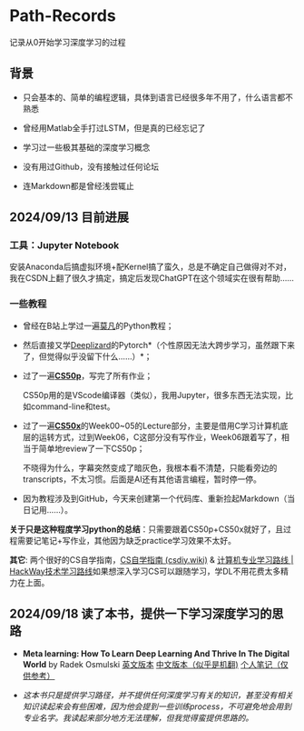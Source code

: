 # Path-Records

记录从0开始学习深度学习的过程

## 背景

- 只会基本的、简单的编程逻辑，具体到语言已经很多年不用了，什么语言都不熟悉

- 曾经用Matlab全手打过LSTM，但是真的已经忘记了

- 学习过一些极其基础的深度学习概念

- 没有用过Github，没有接触过任何论坛

- 连Markdown都是曾经浅尝辄止

  

## 2024/09/13 目前进展

### 工具：Jupyter Notebook
​        安装Anaconda后搞虚拟环境+配Kernel搞了蛮久，总是不确定自己做得对不对，我在CSDN上翻了很久才搞定，搞定后发现ChatGPT在这个领域实在很有帮助……

### 一些教程


- 曾经在B站上学过一遍[莫凡](https://www.bilibili.com/video/BV1wW411Y7ai/?spm_id_from=333.999.0.0&vd_source=986ab973b6dfe3ce950094d61509ba03)的Python教程；

- 然后直接又学[Deeplizard](https://www.bilibili.com/video/BV1UE411N7pD/?spm_id_from=333.999.0.0&vd_source=986ab973b6dfe3ce950094d61509ba03)的Pytorch*（个性原因无法大跨步学习，虽然跟下来了，但觉得似乎没留下什么……）*；


- 过了一遍[**CS50p**](https://learning.edx.org/course/course-v1:HarvardX+CS50P+Python/home)，写完了所有作业；

  CS50p用的是VScode编译器（类似），我用Jupyter，很多东西无法实现，比如command-line和test。

- 过了一遍[**CS50x**](https://learning.edx.org/course/course-v1:HarvardX+CS50+X/home)的Week00~05的Lecture部分，主要是借用C学习计算机底层的运转方式，过到Week06，C这部分没有写作业，Week06跟着写了，相当于简单地review了一下CS50p；

  不晓得为什么，字幕突然变成了暗灰色，我根本看不清楚，只能看旁边的transcripts，不太习惯。后面是AI还有其他语言编程，暂时停一停。
  
- 因为教程涉及到GitHub，今天来创建第一个代码库、重新捡起Markdown（当日记用……）。

  

**关于只是这种程度学习python的总结**：只需要跟着CS50p+CS50x就好了，且过程需要记笔记+写作业，其他因为缺乏practice学习效果不太好。

**其它**: 两个很好的CS自学指南，[CS自学指南 (csdiy.wiki)](https://csdiy.wiki/) & [计算机专业学习路线 | HackWay技术学习路线](https://hackway.org/docs/cs/intro/)如果想深入学习CS可以跟随学习，学DL不用花费太多精力在上面。

## 2024/09/18 读了本书，提供一下学习深度学习的思路
- **Meta learning: How To Learn Deep Learning And Thrive In The Digital World** by Radek Osmulski
  [英文版本](https://annas-archive.org/md5/e952ddc8e6d57147fd2a4fad02513b26)    [中文版本（似乎是机翻)](https://note.youdao.com/ynoteshare/index.html?id=28ddb4ed0cd3457f2d0bb0529fa902e4&type=note&_time=1720776149418)    [个人笔记（仅供参考）]()
  
- *这本书只是提供学习路径，并不提供任何深度学习有关的知识，甚至没有相关知识读起来会有些困难，因为他会提到一些训练process，不可避免地会用到专业名字。我读起来部分地方无法理解，但我觉得蛮提供思路的。*
  
  